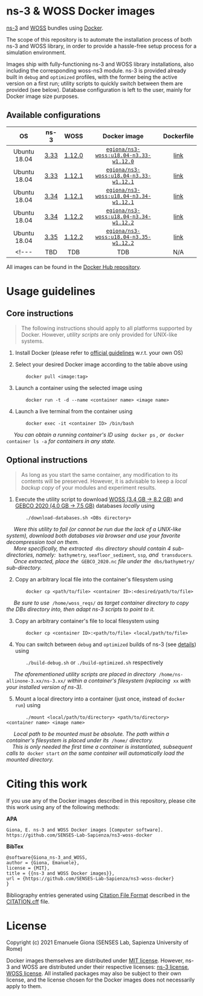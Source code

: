 # ns-3 & WOSS Docker images

[ns-3][ns3] and [WOSS][woss] bundles using [Docker][docker].

The scope of this repository is to automate the installation process of both 
ns-3 and WOSS library, in order to provide a hassle-free setup process for a 
simulation environment.

Images ship with fully-functioning ns-3 and WOSS library installations, also 
including the corresponding woss-ns3 module. 
ns-3 is provided already built in `debug` and `optimized` profiles, with the 
former being the active version on a first run; utility scripts to quickly
switch between them are provided (see below).
Database configuration is left to the user, mainly for Docker image size 
purposes.

## Available configurations

| OS | ns-3 | WOSS | Docker image | Dockerfile |
| :---: | :---: | :---: | :---: | :---: |
| Ubuntu 18.04 | [3.33][ns3.33] | [1.12.0][woss-changelog] | [`egiona/ns3-woss:u18.04-n3.33-w1.12.0`][image1] | [link][file1] |
| Ubuntu 18.04 | [3.33][ns3.33] | [1.12.1][woss-changelog] | [`egiona/ns3-woss:u18.04-n3.33-w1.12.1`][image2] | [link][file2] |
| Ubuntu 18.04 | [3.34][ns3.34] | [1.12.1][woss-changelog] | [`egiona/ns3-woss:u18.04-n3.34-w1.12.1`][image3] | [link][file3] |
| Ubuntu 18.04 | [3.34][ns3.34] | [1.12.2][woss-changelog] | [`egiona/ns3-woss:u18.04-n3.34-w1.12.2`][image4] | [link][file4] |
| Ubuntu 18.04 | [3.35][ns3.35] | [1.12.2][woss-changelog] | [`egiona/ns3-woss:u18.04-n3.35-w1.12.2`][image5] | [link][file5] |
<!--- | TBD | TDB | TDB | N/A | N/A | --->

All images can be found in the [Docker Hub repository][docker-hub-repo].

# Usage guidelines

## Core instructions

> The following instructions should apply to all platforms supported by Docker. 
However, _utility scripts_ are only provided for UNIX-like systems.

1. Install Docker (please refer to [official guidelines][docker-install] w.r.t. your own OS)

2. Select your desired Docker image according to the table above using

&nbsp;&nbsp;&nbsp;&nbsp;&nbsp;&nbsp;&nbsp;&nbsp;&nbsp;&nbsp;&nbsp;&nbsp; `docker pull <image:tag>`

3. Launch a container using the selected image using 

&nbsp;&nbsp;&nbsp;&nbsp;&nbsp;&nbsp;&nbsp;&nbsp;&nbsp;&nbsp;&nbsp;&nbsp; `docker run -t -d --name <container name> <image name>`

4. Launch a live terminal from the container using 

&nbsp;&nbsp;&nbsp;&nbsp;&nbsp;&nbsp;&nbsp;&nbsp;&nbsp;&nbsp;&nbsp;&nbsp; `docker exec -it <container ID> /bin/bash`

&nbsp;&nbsp;&nbsp;&nbsp; _You can obtain a running container's ID using_&nbsp; `docker ps` _, or_&nbsp; `docker container ls -a` _for containers in any state._

## Optional instructions

> As long as you start the same container, any modification to its contents will be preserved.
However, it is advisable to keep a _local backup copy_ of your modules and experiment results.

1. Execute the utility script to download [WOSS (3.4 GB -> 8.2 GB)][woss-dbs] and [GEBCO 2020 (4.0 GB -> 7.5 GB)][gebco2020] databases _locally_ using

&nbsp;&nbsp;&nbsp;&nbsp;&nbsp;&nbsp;&nbsp;&nbsp;&nbsp;&nbsp;&nbsp;&nbsp; `./download-databases.sh <DBs directory>`

&nbsp;&nbsp;&nbsp;&nbsp; _Were this utility to fail (or cannot be run due the lack of a UNIX-like system), download both databases via browser and use your favorite decompression tool on them._
<br/>
&nbsp;&nbsp;&nbsp;&nbsp; _More specifically, the extracted_&nbsp; `dbs` _directory should contain 4 sub-directories, namely:_&nbsp; `bathymetry`_,_ `seafloor_sediment`_,_ `ssp`_, and_&nbsp; `transducers`_._
<br/>
&nbsp;&nbsp;&nbsp;&nbsp; _Once extracted, place the_&nbsp; `GEBCO_2020.nc` _file under the_&nbsp; `dbs/bathymetry/` _sub-directory._

2. Copy an arbitrary local file into the container's filesystem using

&nbsp;&nbsp;&nbsp;&nbsp;&nbsp;&nbsp;&nbsp;&nbsp;&nbsp;&nbsp;&nbsp;&nbsp; `docker cp <path/to/file> <container ID>:<desired/path/to/file>`

&nbsp;&nbsp;&nbsp;&nbsp; _Be sure to use_&nbsp; `/home/woss_reqs/` _as target container directory to copy the DBs directory into, then adapt ns-3 scripts to point to it._

3. Copy an arbitrary container's file to local filesystem using

&nbsp;&nbsp;&nbsp;&nbsp;&nbsp;&nbsp;&nbsp;&nbsp;&nbsp;&nbsp;&nbsp;&nbsp; `docker cp <container ID>:<path/to/file> <local/path/to/file>`

4. You can switch between `debug` and `optimized` builds of ns-3 (see [details][ns3-builds]) using 

&nbsp;&nbsp;&nbsp;&nbsp;&nbsp;&nbsp;&nbsp;&nbsp;&nbsp;&nbsp;&nbsp;&nbsp; `./build-debug.sh` or `./build-optimized.sh` respectively 

&nbsp;&nbsp;&nbsp;&nbsp; _The aforementioned utility scripts are placed in directory_&nbsp; `/home/ns-allinone-3.xx/ns-3.xx/` _within a container's filesystem (replacing_&nbsp; `xx` _with your installed version of ns-3)._

5. Mount a local directory into a container (just once, instead of `docker run`) using

&nbsp;&nbsp;&nbsp;&nbsp;&nbsp;&nbsp;&nbsp;&nbsp;&nbsp;&nbsp;&nbsp;&nbsp; `./mount <local/path/to/directory> <path/to/directory> <container name> <image name>`

&nbsp;&nbsp;&nbsp;&nbsp; _Local path to be mounted must be absolute. The path within a container's filesystem is placed under its_&nbsp; `/home/` _directory._
<br/>
&nbsp;&nbsp;&nbsp;&nbsp;_This is only needed the first time a container is instantiated, subsequent calls to_&nbsp; `docker start` _on the same container will automatically load the mounted directory._

# Citing this work

If you use any of the Docker images described in this repository, please cite this work using any of the following methods:

**APA**
```
Giona, E. ns-3 and WOSS Docker images [Computer software]. https://github.com/SENSES-Lab-Sapienza/ns3-woss-docker
```

**BibTex**
```
@software{Giona_ns-3_and_WOSS,
author = {Giona, Emanuele},
license = {MIT},
title = {{ns-3 and WOSS Docker images}},
url = {https://github.com/SENSES-Lab-Sapienza/ns3-woss-docker}
}
```

Bibliography entries generated using [Citation File Format][cff] described in the [CITATION.cff][citation] file.

# License

Copyright (c) 2021 Emanuele Giona (SENSES Lab, Sapienza University of Rome)

Docker images themselves are distributed under [MIT license][docker-license].
However, ns-3 and WOSS are distributed under their respective licenses:
[ns-3 license][ns3-license], [WOSS license][woss-license].
All installed packages may also be subject to their own license, and the license
chosen for the Docker images does not necessarily apply to them.



[ns3]: https://www.nsnam.org/
[woss]: http://telecom.dei.unipd.it/ns/woss/
[docker]: https://www.docker.com/

[ns3.33]: https://www.nsnam.org/releases/ns-3-33/
[ns3.34]: https://www.nsnam.org/releases/ns-3-34/
[ns3.35]: https://www.nsnam.org/releases/ns-3-35/

[woss-changelog]: http://telecom.dei.unipd.it/ns/woss/doxygen/Changelog.html

[image1]: https://hub.docker.com/r/egiona/ns3-woss/tags?page=1&name=u18.04-n3.33-w1.12.0
[file1]: ./u18.04-n3.33-w1.12.0/Dockerfile
[image2]: https://hub.docker.com/r/egiona/ns3-woss/tags?page=1&name=u18.04-n3.33-w1.12.1
[file2]: ./u18.04-n3.33-w1.12.1/Dockerfile
[image3]: https://hub.docker.com/r/egiona/ns3-woss/tags?page=1&name=u18.04-n3.34-w1.12.1
[file3]: ./u18.04-n3.34-w1.12.1/Dockerfile
[image4]: https://hub.docker.com/r/egiona/ns3-woss/tags?page=1&name=u18.04-n3.34-w1.12.2
[file4]: ./u18.04-n3.34-w1.12.2/Dockerfile
[image5]: https://hub.docker.com/r/egiona/ns3-woss/tags?page=1&name=u18.04-n3.35-w1.12.2
[file5]: ./u18.04-n3.35-w1.12.2/Dockerfile

[docker-hub-repo]: https://hub.docker.com/repository/docker/egiona/ns3-woss
[docker-install]: https://docs.docker.com/engine/install/

[woss-dbs]: http://telecom.dei.unipd.it/ns/woss/files/WOSS-dbs-v1.6.0.tar.gz
[gebco2020]: https://www.bodc.ac.uk/data/open_download/gebco/gebco_2020/zip/

[ns3-builds]: https://www.nsnam.org/docs/release/3.35/tutorial/html/getting-started.html#build-profiles

[cff]: https://citation-file-format.github.io/
[citation]: ./CITATION.cff

[docker-license]: ./LICENSE
[ns3-license]: https://www.nsnam.org/develop/contributing-code/licensing/
[woss-license]: http://telecom.dei.unipd.it/ns/woss/doxygen/License.html
